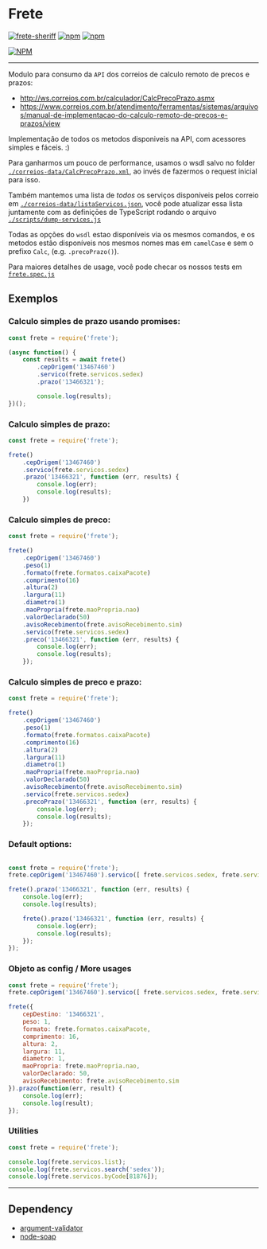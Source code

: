 Frete
===============


[![frete-sheriff](https://github.com/Deividy/frete/actions/workflows/frete-sheriff.yml/badge.svg)](https://github.com/Deividy/frete/actions/workflows/frete-sheriff.yml)
[![npm](https://img.shields.io/npm/v/npm.svg)](https://github.com/Deividy/frete)
[![npm](https://img.shields.io/npm/l/express.svg)](https://github.com/Deividy/frete)

[![NPM](https://nodei.co/npm/frete.png?mini=true)](https://nodei.co/npm/frete)

---


Modulo para consumo da `API` dos correios de calculo remoto de precos e prazos:
- http://ws.correios.com.br/calculador/CalcPrecoPrazo.asmx
- https://www.correios.com.br/atendimento/ferramentas/sistemas/arquivos/manual-de-implementacao-do-calculo-remoto-de-precos-e-prazos/view


Implementação  de todos os metodos disponiveis na API, com acessores simples e fáceis. :)

Para ganharmos um pouco de performance, usamos o wsdl salvo no folder [`./correios-data/CalcPrecoPrazo.xml`](./correios-data/CalcPrecoPrazo.xml), ao invés de fazermos o request inicial para isso.

Também mantemos uma lista de *todos* os serviços disponíveis pelos correio em [`./correios-data/listaServicos.json`](./correios-data/listaServicos.json), você pode atualizar essa lista juntamente com as definiçōes de TypeScript rodando o arquivo [`./scripts/dump-services.js`](./scripts/dump-services.js)

Todas as opções do `wsdl` estao disponíveis via os mesmos comandos, e os metodos estão disponíveis nos mesmos nomes mas em `camelCase` e sem o prefixo `Calc`, (e.g. `.precoPrazo()`).

Para maiores detalhes de usage, você pode checar os nossos tests em [`frete.spec.js`](./frete.spec.js)

## Exemplos

### Calculo simples de prazo usando promises:

```javascript
const frete = require('frete');

(async function() {
    const results = await frete()
        .cepOrigem('13467460')
        .servico(frete.servicos.sedex)
        .prazo('13466321');

        console.log(results);
})();


```

### Calculo simples de prazo:

```javascript
const frete = require('frete');

frete()
    .cepOrigem('13467460')
    .servico(frete.servicos.sedex)
    .prazo('13466321', function (err, results) {
        console.log(err);
        console.log(results);
    })

```

### Calculo simples de preco:
```javascript
const frete = require('frete');

frete()
    .cepOrigem('13467460')
    .peso(1)
    .formato(frete.formatos.caixaPacote)
    .comprimento(16)
    .altura(2)
    .largura(11)
    .diametro(1)
    .maoPropria(frete.maoPropria.nao)
    .valorDeclarado(50)
    .avisoRecebimento(frete.avisoRecebimento.sim)
    .servico(frete.servicos.sedex)
    .preco('13466321', function (err, results) {
        console.log(err);
        console.log(results);
    });
```

### Calculo simples de preco e prazo:
```javascript
const frete = require('frete');

frete()
    .cepOrigem('13467460')
    .peso(1)
    .formato(frete.formatos.caixaPacote)
    .comprimento(16)
    .altura(2)
    .largura(11)
    .diametro(1)
    .maoPropria(frete.maoPropria.nao)
    .valorDeclarado(50)
    .avisoRecebimento(frete.avisoRecebimento.sim)
    .servico(frete.servicos.sedex)
    .precoPrazo('13466321', function (err, results) {
        console.log(err);
        console.log(results);
    });
```

### Default options:
```javascript

const frete = require('frete');
frete.cepOrigem('13467460').servico([ frete.servicos.sedex, frete.servicos.pac ]);

frete().prazo('13466321', function (err, results) {
    console.log(err);
    console.log(results);

    frete().prazo('13466321', function (err, results) {
        console.log(err);
        console.log(results);
    });
});

```

### Objeto as config / More usages

```javascript
const frete = require('frete');
frete.cepOrigem('13467460').servico([ frete.servicos.sedex, frete.servicos.pac ]);

frete({
    cepDestino: '13466321',
    peso: 1,
    formato: frete.formatos.caixaPacote,
    comprimento: 16,
    altura: 2,
    largura: 11,
    diametro: 1,
    maoPropria: frete.maoPropria.nao,
    valorDeclarado: 50,
    avisoRecebimento: frete.avisoRecebimento.sim
}).prazo(function(err, result) {
    console.log(err);
    console.log(result);
});

```

### Utilities
```javascript
const frete = require('frete');

console.log(frete.servicos.list);
console.log(frete.servicos.search('sedex'));
console.log(frete.servicos.byCode[81876]);
```

---

## Dependency
- [argument-validator](https://github.com/Deividy/argument-validator)
- [node-soap](https://github.com/vpulim/node-soap)
